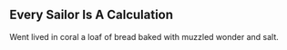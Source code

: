 Every Sailor Is A Calculation
-----------------------------
Went lived in coral a loaf of bread baked with muzzled wonder and salt.  
